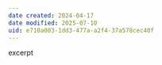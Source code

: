 ```yaml
---
date created: 2024-04-17
date modified: 2025-07-10
uid: e710a003-1dd3-477a-a2f4-37a578cec40f
---
```


excerpt

<!-- more -->
